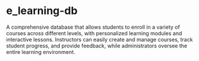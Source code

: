 # e_learning-db
A comprehensive database that allows students to enroll in a variety of courses across different levels, with personalized learning modules and interactive lessons. Instructors can easily create and manage courses, track student progress, and provide feedback, while administrators oversee the entire learning environment.
